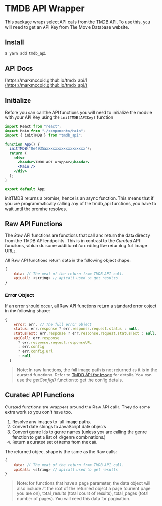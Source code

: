 # TMDB API Wrapper

This package wraps select API calls from the [TMDB API](https://developers.themoviedb.org/3/getting-started/introduction). To use this, you will need to get an API Key from The Movie Database website.

## Install

```javascript
$ yarn add tmdb_api
```

## API Docs

[https://markmccoid.github.io/tmdb_api/](https://markmccoid.github.io/tmdb_api/)

## Initialize

Before you can call the API functions you will need to initialize the module with your API Key using the `initTMDB(APIKey)` function

```jsx
import React from "react";
import Main from "./components/Main";
import { initTMDB } from "tmdb_api";

function App() {
  initTMDB("0e4935axxxxxxxxxxxxxxxxxx");
  return (
    <div>
      <header>TMDB API Wrapper</header>
      <Main />
    </div>
  );
}

export default App;
```

initTMDB returns a promise, hence is an async function.  This means that if you are programmatically calling any of the tmdb_api functions, you have to wait until the promise resolves.



## Raw API Functions

The _Raw_ API functions are functions that call and return the data directly from the TMDB API endpoints. This is in contrast to the _Curated_ API functions, which do some additional formatting like returning full image URLs.

All Raw API functions return data in the following object shape:

```javascript
{
    data: // The meat of the return from TMDB API call.
    apiCall: <string> // apicall used to get results
}
```

### Error Object

If an error should occur, all Raw API functions return a standard error object in the following shape:

```javascript
{
    error: err, // The full error object
    status: err.response ? err.response.request.status : null,
    statusText: err.response ? err.response.request.statusText : null,
    apiCall: err.response
      ? err.response.request.responseURL
      : err.config
      ? err.config.url
      : null
  }
```

> Note: In raw functions, the full image path is not returned as it is in the curated functions. Refer to [TMDB API for Image](https://developers.themoviedb.org/3/getting-started/images) for details. You can use the _getConfig()_ function to get the config details.

## Curated API Functions

Curated functions are wrappers around the Raw API calls. They do some extra work so you don't have too.

1. Resolve any images to full image paths.
2. Convert date strings to JavaScript date objects
3. Convert genre Ids to genre names (unless you are calling the genre function to get a list of id/genre combinations.)
4. Return a curated set of items from the call.

The returned object shape is the same as the Raw calls:

```javascript
{
    data: // The meat of the return from TMDB API call.
    apiCall: <string> // apicall used to get results
}
```

> Note: for functions that have a page parameter, the data object will also include at the root of the returned object a page (current page you are on), total_results (total count of results), total_pages (total number of pages). You will need this data for pagination.
